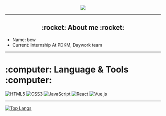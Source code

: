 <div id="header" align="center">
  <img src="https://media2.giphy.com/media/v1.Y2lkPTc5MGI3NjExdmJ3cXp3c3h3czY1aGtuM3libDBnZmFhZjBnb2V3NnEwN3FycTVtbyZlcD12MV9pbnRlcm5hbF9naWZfYnlfaWQmY3Q9Zw/mj4ruS6mHkdKEdmwc1/giphy.gif" />
</div>

---

<div id="about" >
  <h2 align="center">:rocket: About me :rocket:</h2>  
  <ul>
    <li>Name: bew</li>
    <li>Current: Internship At PDKM, Daywork team</li>
  </ul>
</div>

---
<div>
  <h1>:computer: Language & Tools :computer:</h1>
</div>

![HTML5](https://img.shields.io/badge/html5-%23E34F26.svg?style=for-the-badge&logo=html5&logoColor=white)
![CSS3](https://img.shields.io/badge/css3-%231572B6.svg?style=for-the-badge&logo=css3&logoColor=white)
![JavaScript](https://img.shields.io/badge/javascript-%23323330.svg?style=for-the-badge&logo=javascript&logoColor=%23F7DF1E)
![React](https://img.shields.io/badge/react-%2320232a.svg?style=for-the-badge&logo=react&logoColor=%2361DAFB)
![Vue.js](https://img.shields.io/badge/vuejs-%2335495e.svg?style=for-the-badge&logo=vuedotjs&logoColor=%234FC08D)

---

[![Top Langs](https://github-readme-stats.vercel.app/api/top-langs/?username=kanchalit63&layout=compact&theme=vision-friendly-dark)](https://github.com/anuraghazra/github-readme-stats)
